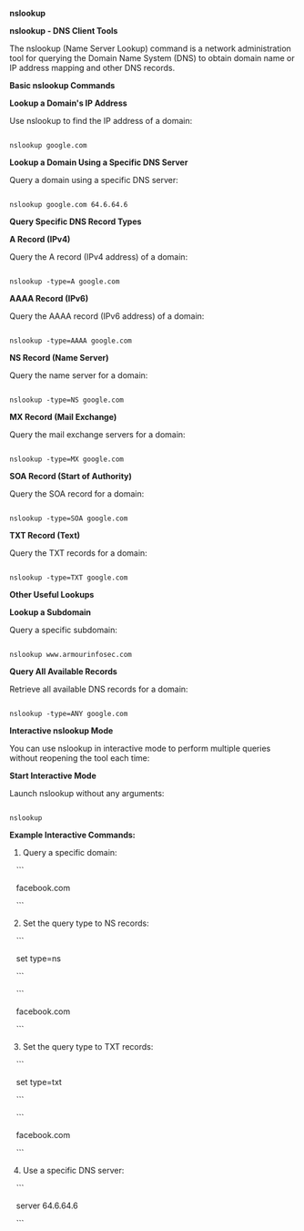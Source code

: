 **nslookup**

**nslookup - DNS Client Tools**

The nslookup (Name Server Lookup) command is a network administration tool for querying the Domain Name System (DNS) to obtain domain name or IP address mapping and other DNS records.

**Basic nslookup Commands**

**Lookup a Domain's IP Address**

Use nslookup to find the IP address of a domain:

```

nslookup google.com

```

**Lookup a Domain Using a Specific DNS Server**

Query a domain using a specific DNS server:

```

nslookup google.com 64.6.64.6

```

**Query Specific DNS Record Types**

**A Record (IPv4)**

Query the A record (IPv4 address) of a domain:

```

nslookup -type=A google.com

```

**AAAA Record (IPv6)**

Query the AAAA record (IPv6 address) of a domain:

```

nslookup -type=AAAA google.com

```

**NS Record (Name Server)**

Query the name server for a domain:

```

nslookup -type=NS google.com

```

**MX Record (Mail Exchange)**

Query the mail exchange servers for a domain:

```

nslookup -type=MX google.com

```

**SOA Record (Start of Authority)**

Query the SOA record for a domain:

```

nslookup -type=SOA google.com

```

**TXT Record (Text)**

Query the TXT records for a domain:

```

nslookup -type=TXT google.com

```

**Other Useful Lookups**

**Lookup a Subdomain**

Query a specific subdomain:

```

nslookup www.armourinfosec.com

```

**Query All Available Records**

Retrieve all available DNS records for a domain:

```

nslookup -type=ANY google.com

```

**Interactive nslookup Mode**

You can use nslookup in interactive mode to perform multiple queries without reopening the tool each time:

**Start Interactive Mode**

Launch nslookup without any arguments:

```

nslookup

```

**Example Interactive Commands:**

1. Query a specific domain:

   ```

   facebook.com

   ```

2. Set the query type to NS records:

   ```

   set type=ns

   ```

   ```

   facebook.com

   ```

3. Set the query type to TXT records:

   ```

   set type=txt

   ```

   ```

   facebook.com

   ```

4. Use a specific DNS server:

   ```

   server 64.6.64.6

   ```
